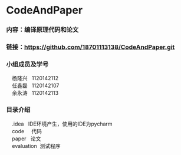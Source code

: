 ﻿# CodeAndPaper
### 内容：编译原理代码和论文<br>
### 链接：https://github.com/18701113138/CodeAndPaper.git<br>
### 小组成员及学号<br>
     杨隆兴       1120142112<br>
     任鑫磊       1120142107<br>
     余永涛       1120142113<br>
### 目录介绍<br>
     .idea       IDE环境产生，使用的IDE为pycharm<br>
     code        代码<br>
     paper       论文<br>
     evaluation  测试程序<br>
